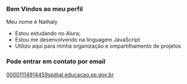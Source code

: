 ### Bem Vindos ao meu perfil

Meu nome é Nathaly

 - Estou estudando no Alura;
 - Estou me desenvolvendo na linguagem JavaScript
 - Utilizo aqui para minha organização e ompartilhamento de projetos

### Pode entrar em contato por email
00001114914459sp@al.educacao.sp.gov.br
